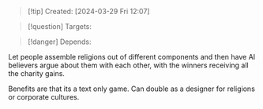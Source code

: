 
>[!tip] Created: [2024-03-29 Fri 12:07]

>[!question] Targets: 

>[!danger] Depends: 

Let people assemble religions out of different components and then have AI believers argue about them with each other, with the winners receiving all the charity gains.

Benefits are that its a text only game.  Can double as a designer for religions or corporate cultures.